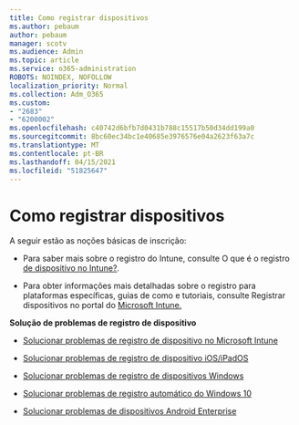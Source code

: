 ```yaml
---
title: Como registrar dispositivos
ms.author: pebaum
author: pebaum
manager: scotv
ms.audience: Admin
ms.topic: article
ms.service: o365-administration
ROBOTS: NOINDEX, NOFOLLOW
localization_priority: Normal
ms.collection: Adm_O365
ms.custom:
- "2683"
- "6200002"
ms.openlocfilehash: c40742d6bfb7d0431b788c15517b50d34dd199a0
ms.sourcegitcommit: 8bc60ec34bc1e40685e3976576e04a2623f63a7c
ms.translationtype: MT
ms.contentlocale: pt-BR
ms.lasthandoff: 04/15/2021
ms.locfileid: "51825647"
---
```

# <a name="how-to-enroll-devices"></a>Como registrar dispositivos

A seguir estão as noções básicas de inscrição:

- Para saber mais sobre o registro do Intune, consulte O que é o registro [de dispositivo no Intune?](https://docs.microsoft.com/mem/intune/enrollment/device-enrollment).

- Para obter informações mais detalhadas sobre o registro para plataformas específicas, guias de como e tutoriais, consulte Registrar dispositivos no portal do [Microsoft Intune.](https://docs.microsoft.com/mem/intune/enrollment/)

**Solução de problemas de registro de dispositivo**

- [Solucionar problemas de registro de dispositivo no Microsoft Intune](https://docs.microsoft.com/mem/intune/enrollment/troubleshoot-device-enrollment-in-intune)

- [Solucionar problemas de registro de dispositivo iOS/iPadOS](https://docs.microsoft.com/mem/intune/enrollment/troubleshoot-ios-enrollment-errors)

- [Solucionar problemas de registro de dispositivos Windows](https://docs.microsoft.com/mem/intune/enrollment/troubleshoot-windows-enrollment-errors)

- [Solucionar problemas de registro automático do Windows 10](https://docs.microsoft.com/mem/intune/enrollment/troubleshoot-windows-auto-enrollment)

- [Solucionar problemas de dispositivos Android Enterprise](https://docs.microsoft.com/mem/intune/enrollment/troubleshoot-android-enrollment)



